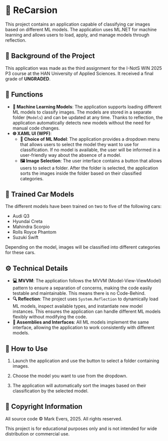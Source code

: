 # 🚗 ReCarsion

This project contains an application capable of classifying car images based on different ML models. The application uses ML.NET for machine learning and allows users to load, apply, and manage models through reflection.

## 📝 Background of the Project

This application was made as the third assignment for the I-NotS WIN 2025 P3 course at the HAN University of Applied Sciences. It received a final grade of **UNGRADED**.

## 🚀 Functions

- **🔧 Machine Learning Models**: The application supports loading different ML models to classify images. The models are stored in a separate folder (``Models``) and can be updated at any time. Thanks to reflection, the application automatically detects new models without the need for manual code changes.
- **🌐 XAML UI (WPF)**:
  - **🎯 Choice of ML Model**: The application provides a dropdown menu that allows users to select the model they want to use for classification. If no model is available, the user will be informed in a user-friendly way about the absence of a model.
  - **🖼️ Image Selection**: The user interface contains a button that allows users to select a folder. After the folder is selected, the application sorts the images inside the folder based on their classified categories.
 
## 🚗 Trained Car Models

The different models have been trained on two to five of the following cars:
- Audi Q3
- Hyundai Creta
- Mahindra Scorpio
- Rolls Royce Phantom
- Suzuki Swift

Depending on the model, images will be classified into different categories for these cars.
 
## ⚙️ Technical Details

- **💻 MVVM**: The application follows the MVVM (Model-View-ViewModel) pattern to ensure a separation of concerns, making the code easily testable and maintainable. This means there is no Code-Behind.
- **🔍 Reflection**: The project uses ``System.Reflection`` to dynamically load ML models, inspect available types, and instantiate new model instances. This ensures the application can handle different ML models flexibly without modifying the code.
- **🔗 Assemblies and Interfaces**: All ML models implement the same interface, allowing the application to work consistently with different models.

## 📖 How to Use

1. Launch the application and use the button to select a folder containing images.

2. Choose the model you want to use from the dropdown.

3. The application will automatically sort the images based on their classification by the selected model.

## 📜 Copyright Information

All source code © Mark Evers, 2025. All rights reserved.

This project is for educational purposes only and is not intended for wide distribution or commercial use.
